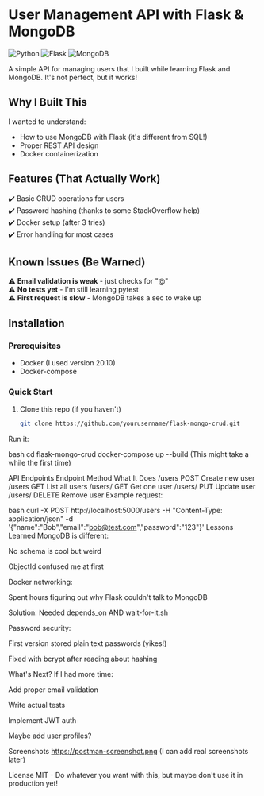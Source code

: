 # User Management API with Flask & MongoDB

![Python](https://img.shields.io/badge/python-3.9+-blue?style=flat-square)
![Flask](https://img.shields.io/badge/flask-2.0.*-lightgrey?style=flat-square)
![MongoDB](https://img.shields.io/badge/mongodb-5.0+-green?style=flat-square) 

A simple API for managing users that I built while learning Flask and MongoDB. It's not perfect, but it works!
 
## Why I Built This

I wanted to understand:
- How to use MongoDB with Flask (it's different from SQL!)
- Proper REST API design
- Docker containerization 

## Features (That Actually Work)

✔️ Basic CRUD operations for users  
✔️ Password hashing (thanks to some StackOverflow help)  
✔️ Docker setup (after 3 tries)  
✔️ Error handling for most cases  

## Known Issues (Be Warned)

⚠️ **Email validation is weak** - just checks for "@"  
⚠️ **No tests yet** - I'm still learning pytest  
⚠️ **First request is slow** - MongoDB takes a sec to wake up  

## Installation

### Prerequisites
- Docker (I used version 20.10)
- Docker-compose

### Quick Start
1. Clone this repo (if you haven't)
   ```bash
   git clone https://github.com/yourusername/flask-mongo-crud.git
Run it:

bash
cd flask-mongo-crud
docker-compose up --build
(This might take a while the first time)

API Endpoints
Endpoint	Method	What It Does
/users	POST	Create new user
/users	GET	List all users
/users/<id>	GET	Get one user
/users/<id>	PUT	Update user
/users/<id>	DELETE	Remove user
Example request:

bash
curl -X POST http://localhost:5000/users -H "Content-Type: application/json" -d '{"name":"Bob","email":"bob@test.com","password":"123"}'
Lessons Learned
MongoDB is different:

No schema is cool but weird

ObjectId confused me at first

Docker networking:

Spent hours figuring out why Flask couldn't talk to MongoDB

Solution: Needed depends_on AND wait-for-it.sh

Password security:

First version stored plain text passwords (yikes!)

Fixed with bcrypt after reading about hashing

What's Next?
If I had more time:

Add proper email validation

Write actual tests

Implement JWT auth

Maybe add user profiles?

Screenshots
https://postman-screenshot.png (I can add real screenshots later)

License
MIT - Do whatever you want with this, but maybe don't use it in production yet!
